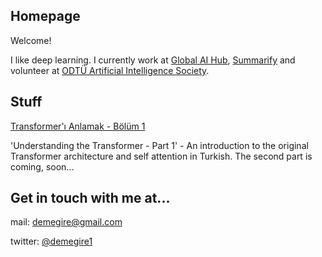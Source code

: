 ## Homepage

Welcome!

I like deep learning. I currently work at [Global AI Hub](https://globalaihub.com/), [Summarify](https://summarify.io/) and volunteer at [ODTÜ Artificial Intelligence Society](https://odtuyzt.github.io/#).

## Stuff

[Transformer'ı Anlamak - Bölüm 1](https://medium.com/@demegire/transformer%C4%B1-anlamak-b%C3%B6l%C3%BCm-1-309c401cfdfb)

'Understanding the Transformer - Part 1' - An introduction to the original Transformer architecture and self attention in Turkish. The second part is coming, soon...  

## Get in touch with me at...

mail: demegire@gmail.com

twitter: [@demegire1](https://twitter.com/demegire1)

